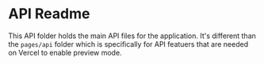 
# API Readme

This API folder holds the main API files for the application. It's different than the `pages/api` folder which is specifically for API featuers that are needed on Vercel to enable preview mode.
